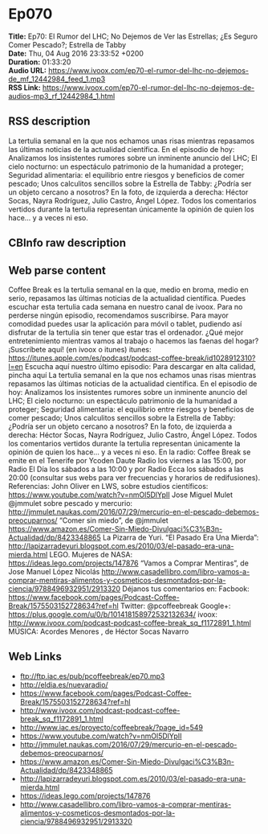 # Ep070  
**Title:** Ep70: El Rumor del LHC; No Dejemos de Ver las Estrellas; ¿Es Seguro Comer Pescado?; Estrella de Tabby  
**Date:** Thu, 04 Aug 2016 23:33:52 +0200  
**Duration:** 01:33:20  
**Audio URL:** https://www.ivoox.com/ep70-el-rumor-del-lhc-no-dejemos-de_mf_12442984_feed_1.mp3  
**RSS Link:** https://www.ivoox.com/ep70-el-rumor-del-lhc-no-dejemos-de-audios-mp3_rf_12442984_1.html  

## RSS description
La tertulia semanal en la que nos echamos unas risas mientras repasamos las últimas noticias de la actualidad científica. En el episodio de hoy: Analizamos los insistentes rumores sobre un inminente anuncio del LHC; El cielo nocturno: un espectáculo patrimonio de la humanidad a proteger; Seguridad alimentaria: el equilibrio entre riesgos y beneficios de comer pescado; Unos calculitos sencillos sobre la Estrella de Tabby: ¿Podría ser un objeto cercano a nosotros? En la foto, de izquierda a derecha: Héctor Socas, Nayra Rodríguez, Julio Castro, Ángel López.  Todos los comentarios vertidos durante la tertulia representan únicamente la opinión de quien los hace… y a veces ni eso.

## CBInfo raw description


## Web parse content
Coffee Break es la tertulia semanal en la que, medio en broma, medio en serio, repasamos las últimas noticias de la actualidad científica. Puedes escuchar esta tertulia cada semana en nuestro canal de ivoox. Para no perderse ningún episodio, recomendamos suscribirse. Para mayor comodidad puedes usar la aplicación para móvil o tablet, pudiendo así disfrutar de la tertulia sin tener que estar tras el ordenador. ¿Qué mejor entretenimiento mientras vamos al trabajo o hacemos las faenas del hogar? ¡Suscríbete aquí! (en ivoox o itunes) itunes: https://itunes.apple.com/es/podcast/podcast-coffee-break/id1028912310?l=en Escucha aquí nuestro último episodio: Para descargar en alta calidad, pincha aquí La tertulia semanal en la que nos echamos unas risas mientras repasamos las últimas noticias de la actualidad científica. En el episodio de hoy: Analizamos los insistentes rumores sobre un inminente anuncio del LHC; El cielo nocturno: un espectáculo patrimonio de la humanidad a proteger; Seguridad alimentaria: el equilibrio entre riesgos y beneficios de comer pescado; Unos calculitos sencillos sobre la Estrella de Tabby: ¿Podría ser un objeto cercano a nosotros? En la foto, de izquierda a derecha: Héctor Socas, Nayra Rodríguez, Julio Castro, Ángel López. Todos los comentarios vertidos durante la tertulia representan únicamente la opinión de quien los hace… y a veces ni eso. En la radio: Coffee Break se emite en el Tenerife por Ycoden Daute Radio los viernes a las 15:00, por Radio El Día los sábados a las 10:00 y por Radio Ecca los sábados a las 20:00 (consultar sus webs para ver frecuencias y horarios de redifusiones). Referencias: John Oliver en LWS, sobre estudios científicos: https://www.youtube.com/watch?v=nmOl5DlYpII Jose Miguel Mulet @jmmulet sobre pescado y mercurio: http://jmmulet.naukas.com/2016/07/29/mercurio-en-el-pescado-debemos-preocuparnos/ “Comer sin miedo”, de @jmmulet https://www.amazon.es/Comer-Sin-Miedo-Divulgaci%C3%B3n-Actualidad/dp/8423348865 La Pizarra de Yuri. “El Pasado Era Una Mierda”: http://lapizarradeyuri.blogspot.com.es/2010/03/el-pasado-era-una-mierda.html LEGO. Mujeres de NASA: https://ideas.lego.com/projects/147876 “Vamos a Comprar Mentiras”, de Jose Manuel López Nicolás http://www.casadellibro.com/libro-vamos-a-comprar-mentiras-alimentos-y-cosmeticos-desmontados-por-la-ciencia/9788496932951/2913320 Déjanos tus comentarios en: Facbook: https://www.facebook.com/pages/Podcast-Coffee-Break/1575503152728634?ref=hl Twitter: @pcoffeebreak Google+: https://plus.google.com/u/0/b/101418158972532132634/ ivoox: http://www.ivoox.com/podcast-podcast-coffee-break_sq_f1172891_1.html MÚSICA: Acordes Menores , de Héctor Socas Navarro

## Web Links
- ftp://ftp.iac.es/pub/pcoffeebreak/ep70.mp3
- http://eldia.es/nuevaradio/
- https://www.facebook.com/pages/Podcast-Coffee-Break/1575503152728634?ref=hl
- http://www.ivoox.com/podcast-podcast-coffee-break_sq_f1172891_1.html
- http://www.iac.es/proyecto/coffeebreak/?page_id=549
- https://www.youtube.com/watch?v=nmOl5DlYpII
- http://jmmulet.naukas.com/2016/07/29/mercurio-en-el-pescado-debemos-preocuparnos/
- https://www.amazon.es/Comer-Sin-Miedo-Divulgaci%C3%B3n-Actualidad/dp/8423348865
- http://lapizarradeyuri.blogspot.com.es/2010/03/el-pasado-era-una-mierda.html
- https://ideas.lego.com/projects/147876
- http://www.casadellibro.com/libro-vamos-a-comprar-mentiras-alimentos-y-cosmeticos-desmontados-por-la-ciencia/9788496932951/2913320